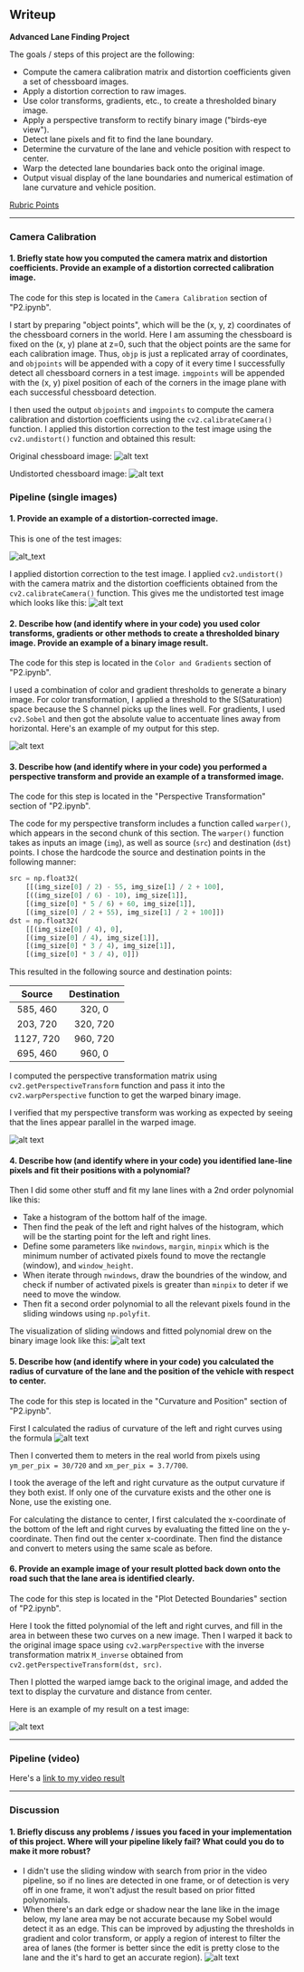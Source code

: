 ## Writeup


**Advanced Lane Finding Project**

The goals / steps of this project are the following:

* Compute the camera calibration matrix and distortion coefficients given a set of chessboard images.
* Apply a distortion correction to raw images.
* Use color transforms, gradients, etc., to create a thresholded binary image.
* Apply a perspective transform to rectify binary image ("birds-eye view").
* Detect lane pixels and fit to find the lane boundary.
* Determine the curvature of the lane and vehicle position with respect to center.
* Warp the detected lane boundaries back onto the original image.
* Output visual display of the lane boundaries and numerical estimation of lane curvature and vehicle position.

[//]: # (Image References)

[original_chessboard]: ./camera_cal/calibration1.jpg
[undistorted_chessboard]: ./output_images/undistorted_calibration1.jpg
[test_image]: ./test_images/test2.jpg
[undistorted_test_image]: ./output_images/undistorted_test2.jpg
[color_and_gradient]: ./output_images/thresholded_binary_test2.jpg
[perspective_transformation]: ./output_images/perspective_transformed_test2.jpg
[poly_fit1]: ./output_images/sliding_window_test2.jpg
[poly_fit2]: ./output_images/sliding_window2_test2.jpg
[result_with_text]: ./output_images/output_with_text_test2.jpg
[video1]: ./test_videos_output/project_video.mp4
[r_curve_formula]: ./examples/r_curve_formula.png
[challenge_example]: /examples/challenge_example.png

[Rubric Points](https://review.udacity.com/#!/rubrics/571/view)

---

### Camera Calibration

#### 1. Briefly state how you computed the camera matrix and distortion coefficients. Provide an example of a distortion corrected calibration image.

The code for this step is located in the `Camera Calibration` section of "P2.ipynb".

I start by preparing "object points", which will be the (x, y, z) coordinates of the chessboard corners in the world. Here I am assuming the chessboard is fixed on the (x, y) plane at z=0, such that the object points are the same for each calibration image.  Thus, `objp` is just a replicated array of coordinates, and `objpoints` will be appended with a copy of it every time I successfully detect all chessboard corners in a test image.  `imgpoints` will be appended with the (x, y) pixel position of each of the corners in the image plane with each successful chessboard detection.  

I then used the output `objpoints` and `imgpoints` to compute the camera calibration and distortion coefficients using the `cv2.calibrateCamera()` function.  I applied this distortion correction to the test image using the `cv2.undistort()` function and obtained this result: 

Original chessboard image: ![alt text][original_chessboard]

Undistorted chessboard image: ![alt text][undistorted_chessboard]

### Pipeline (single images)

#### 1. Provide an example of a distortion-corrected image.

This is one of the test images:

![alt_text][test_image]


I applied distortion correction to the test image. I applied `cv2.undistort()` with the camera matrix and the distortion coefficients obtained from the `cv2.calibrateCamera()` function. This gives me the undistorted test image which looks like this:
![alt text][undistorted_test_image]

#### 2. Describe how (and identify where in your code) you used color transforms, gradients or other methods to create a thresholded binary image.  Provide an example of a binary image result.

The code for this step is located in the `Color and Gradients` section of "P2.ipynb".

I used a combination of color and gradient thresholds to generate a binary image. For color transformation, I applied a threshold to the S(Saturation) space because the S channel picks up the lines well. For gradients, I used `cv2.Sobel` and then got the absolute value to accentuate lines away from horizontal. Here's an example of my output for this step.

![alt text][color_and_gradient]

#### 3. Describe how (and identify where in your code) you performed a perspective transform and provide an example of a transformed image.

The code for this step is located in the "Perspective Transformation" section of "P2.ipynb".

The code for my perspective transform includes a function called `warper()`, which appears in the second chunk of this section. The `warper()` function takes as inputs an image (`img`), as well as source (`src`) and destination (`dst`) points.  I chose the hardcode the source and destination points in the following manner:

```python
src = np.float32(
    [[(img_size[0] / 2) - 55, img_size[1] / 2 + 100],
    [((img_size[0] / 6) - 10), img_size[1]],
    [(img_size[0] * 5 / 6) + 60, img_size[1]],
    [(img_size[0] / 2 + 55), img_size[1] / 2 + 100]])
dst = np.float32(
    [[(img_size[0] / 4), 0],
    [(img_size[0] / 4), img_size[1]],
    [(img_size[0] * 3 / 4), img_size[1]],
    [(img_size[0] * 3 / 4), 0]])
```

This resulted in the following source and destination points:

| Source        | Destination   | 
|:-------------:|:-------------:| 
| 585, 460      | 320, 0        | 
| 203, 720      | 320, 720      |
| 1127, 720     | 960, 720      |
| 695, 460      | 960, 0        |

I computed the perspective transformation matrix using `cv2.getPerspectiveTransform` function and pass it into the `cv2.warpPerspective` function to get the warped binary image.

I verified that my perspective transform was working as expected by seeing that the lines appear parallel in the warped image.

![alt text][perspective_transformation]

#### 4. Describe how (and identify where in your code) you identified lane-line pixels and fit their positions with a polynomial?

Then I did some other stuff and fit my lane lines with a 2nd order polynomial like this:
- Take a histogram of the bottom half of the image.
- Then find the peak of the left and right halves of the histogram, which will be the starting point for the left and right lines.
- Define some parameters like `nwindows`, `margin`, `minpix` which is the minimum number of activated pixels found to move the rectangle (window), and `window_height`.
- When iterate through `nwindows`, draw the boundries of the window, and check if number of activated pixels is greater than `minpix` to deter if we need to move the window.
- Then fit a second order polynomial to all the relevant pixels found in the sliding windows using `np.polyfit`.

The visualization of sliding windows and fitted polynomial drew on the binary image look like this:
![alt text][poly_fit1]

#### 5. Describe how (and identify where in your code) you calculated the radius of curvature of the lane and the position of the vehicle with respect to center.

The code for this step is located in the "Curvature and Position" section of "P2.ipynb".

First I calculated the radius of curvature of the left and right curves using the formula ![alt text][r_curve_formula]

Then I converted them to meters in the real world from pixels using `ym_per_pix = 30/720` and `xm_per_pix = 3.7/700`. 

I took the average of the left and right curvature as the output curvature if they both exist. If only one of the curvature exists and the other one is None, use the existing one.

For calculating the distance to center, I first calculated the x-coordinate of the bottom of the left and right curves by evaluating the fitted line on the y-coordinate. Then find out the center x-coordinate. Then find the distance and convert to meters using the same scale as before.

#### 6. Provide an example image of your result plotted back down onto the road such that the lane area is identified clearly.

The code for this step is located in the "Plot Detected Boundaries" section of "P2.ipynb".

Here I took the fitted polynomial of the left and right curves, and fill in the area in between these two curves on a new image. Then I warped it back to the original image space using `cv2.warpPerspective` with the inverse transformation matrix `M_inverse` obtained from `cv2.getPerspectiveTransform(dst, src)`. 

Then I plotted the warped iamge back to the original image, and added the text to display the curvature and distance from center.

Here is an example of my result on a test image:

![alt text][result_with_text]

---

### Pipeline (video)

Here's a [link to my video result](./test_videos_output/project_video.mp4)

---

### Discussion

#### 1. Briefly discuss any problems / issues you faced in your implementation of this project.  Where will your pipeline likely fail?  What could you do to make it more robust?

- I didn't use the sliding window with search from prior in the video pipeline, so if no lines are detected in one frame, or of detection is very off in one frame, it won't adjust the result based on prior fitted polynomials.
- When there's an dark edge or shadow near the lane like in the image below, my lane area may be not accurate because my Sobel would detect it as an edge. This can be improved by adjusting the thresholds in gradient and color transform, or apply a region of interest to filter the area of lanes (the former is better since the edit is pretty close to the lane and the it's hard to get an accurate region). ![alt text][challenge_example      ]